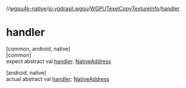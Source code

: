 //[wgpu4k-native](../../../index.md)/[io.ygdrasil.wgpu](../index.md)/[WGPUTexelCopyTextureInfo](index.md)/[handler](handler.md)

# handler

[common, android, native]\
[common]\
expect abstract val [handler](handler.md): [NativeAddress](../../ffi/-native-address/index.md)

[android, native]\
actual abstract val [handler](handler.md): [NativeAddress](../../ffi/-native-address/index.md)